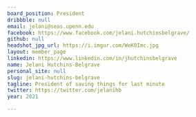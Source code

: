 ```yaml
---
board_position: President
dribbble: null
email: jelani@seas.upenn.edu
facebook: https://www.facebook.com/jelani.hutchinsbelgrave/
github: null
headshot_jpg_url: https://i.imgur.com/WeK0Imc.jpg
layout: member_page
linkedin: https://www.linkedin.com/in/jhutchinsbelgrave
name: Jelani Hutchins-Belgrave
personal_site: null
slug: jelani-hutchins-belgrave
tagline: President of saving things for last minute
twitter: https://twitter.com/jelanihb
year: 2021

---
```

